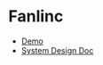 # Fanlinc
-  [Demo](https://drive.google.com/file/d/1IfNKnPHCYKcDTWEM8FATX2nqZGpkT-Kq/view)
-  [System Design Doc](./doc/sprint%203/system-design.pdf)
